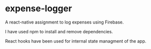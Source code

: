 # expense-logger
A react-native assignment to log expenses using Firebase.

I have used npm to install and remove dependencies.

React hooks have been used for internal state managment of the app.
